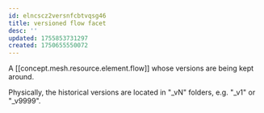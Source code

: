 ```yaml
---
id: elncscz2versnfcbtvqsg46
title: versioned flow facet
desc: ''
updated: 1755853731297
created: 1750655550072
---
```


A [[concept.mesh.resource.element.flow]] whose versions are being kept around. 

Physically, the historical versions are located in "_vN" folders, e.g. "_v1" or "_v9999". 
